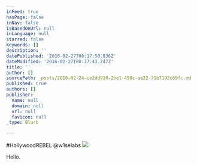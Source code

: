 ```yaml
---
inFeed: true
hasPage: false
inNav: false
isBasedOnUrl: null
inLanguage: null
starred: false
keywords: []
description: ''
datePublished: '2016-02-27T08:17:50.836Z'
dateModified: '2016-02-27T08:17:43.247Z'
title: ''
author: []
sourcePath: _posts/2016-02-24-ce2dd910-2be1-450c-ae22-71b7192c69fc.md
published: true
authors: []
publisher:
  name: null
  domain: null
  url: null
  favicon: null
_type: Blurb

---
```

\#HollywoodREBEL @w1selabs
![](https://the-grid-user-content.s3-us-west-2.amazonaws.com/74519c98-4d74-43bf-bb87-711dbed9dd92.jpg)

Hello.